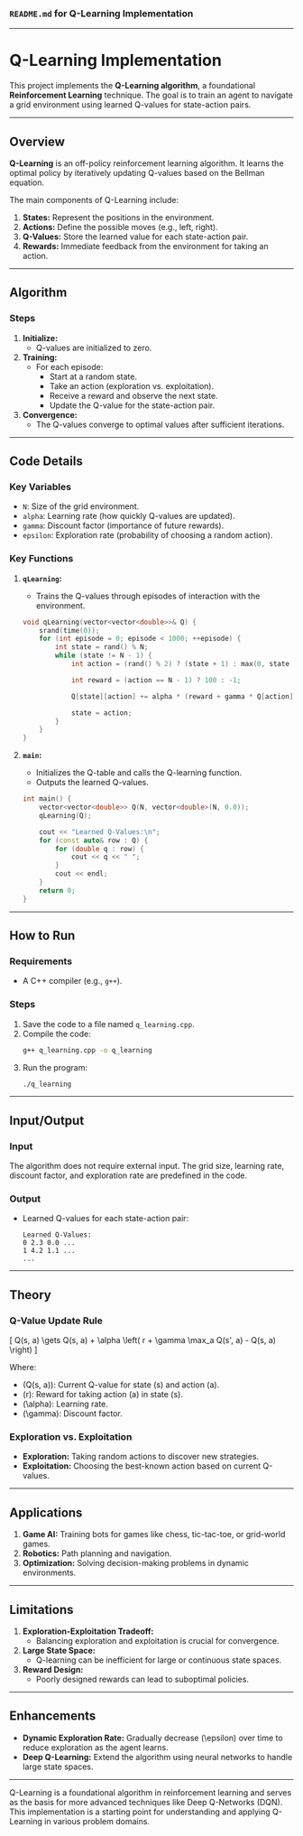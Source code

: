 ### `README.md` for Q-Learning Implementation

---

# **Q-Learning Implementation**

This project implements the **Q-Learning algorithm**, a foundational **Reinforcement Learning** technique. The goal is to train an agent to navigate a grid environment using learned Q-values for state-action pairs.

---

## **Overview**

**Q-Learning** is an off-policy reinforcement learning algorithm. It learns the optimal policy by iteratively updating Q-values based on the Bellman equation.

The main components of Q-Learning include:
1. **States:** Represent the positions in the environment.
2. **Actions:** Define the possible moves (e.g., left, right).
3. **Q-Values:** Store the learned value for each state-action pair.
4. **Rewards:** Immediate feedback from the environment for taking an action.

---

## **Algorithm**

### **Steps**
1. **Initialize:**
   - Q-values are initialized to zero.
2. **Training:**
   - For each episode:
     - Start at a random state.
     - Take an action (exploration vs. exploitation).
     - Receive a reward and observe the next state.
     - Update the Q-value for the state-action pair.
3. **Convergence:**
   - The Q-values converge to optimal values after sufficient iterations.

---

## **Code Details**

### **Key Variables**
- `N`: Size of the grid environment.
- `alpha`: Learning rate (how quickly Q-values are updated).
- `gamma`: Discount factor (importance of future rewards).
- `epsilon`: Exploration rate (probability of choosing a random action).

### **Key Functions**
1. **`qLearning`:**
   - Trains the Q-values through episodes of interaction with the environment.
   ```cpp
   void qLearning(vector<vector<double>>& Q) {
       srand(time(0));
       for (int episode = 0; episode < 1000; ++episode) {
           int state = rand() % N;
           while (state != N - 1) {
               int action = (rand() % 2) ? (state + 1) : max(0, state - 1);

               int reward = (action == N - 1) ? 100 : -1;

               Q[state][action] += alpha * (reward + gamma * Q[action][action] - Q[state][action]);

               state = action;
           }
       }
   }
   ```

2. **`main`:**
   - Initializes the Q-table and calls the Q-learning function.
   - Outputs the learned Q-values.
   ```cpp
   int main() {
       vector<vector<double>> Q(N, vector<double>(N, 0.0));
       qLearning(Q);

       cout << "Learned Q-Values:\n";
       for (const auto& row : Q) {
           for (double q : row) {
               cout << q << " ";
           }
           cout << endl;
       }
       return 0;
   }
   ```

---

## **How to Run**

### **Requirements**
- A C++ compiler (e.g., `g++`).

### **Steps**
1. Save the code to a file named `q_learning.cpp`.
2. Compile the code:
   ```bash
   g++ q_learning.cpp -o q_learning
   ```
3. Run the program:
   ```bash
   ./q_learning
   ```

---

## **Input/Output**

### **Input**
The algorithm does not require external input. The grid size, learning rate, discount factor, and exploration rate are predefined in the code.

### **Output**
- Learned Q-values for each state-action pair:
  ```plaintext
  Learned Q-Values:
  0 2.3 0.0 ...
  1 4.2 1.1 ...
  ...
  ```

---

## **Theory**

### **Q-Value Update Rule**
\[
Q(s, a) \gets Q(s, a) + \alpha \left( r + \gamma \max_a Q(s', a) - Q(s, a) \right)
\]

Where:
- \(Q(s, a)\): Current Q-value for state \(s\) and action \(a\).
- \(r\): Reward for taking action \(a\) in state \(s\).
- \(\alpha\): Learning rate.
- \(\gamma\): Discount factor.

### **Exploration vs. Exploitation**
- **Exploration:** Taking random actions to discover new strategies.
- **Exploitation:** Choosing the best-known action based on current Q-values.

---

## **Applications**
1. **Game AI:** Training bots for games like chess, tic-tac-toe, or grid-world games.
2. **Robotics:** Path planning and navigation.
3. **Optimization:** Solving decision-making problems in dynamic environments.

---

## **Limitations**
1. **Exploration-Exploitation Tradeoff:**
   - Balancing exploration and exploitation is crucial for convergence.
2. **Large State Space:**
   - Q-learning can be inefficient for large or continuous state spaces.
3. **Reward Design:**
   - Poorly designed rewards can lead to suboptimal policies.

---

## **Enhancements**
- **Dynamic Exploration Rate:**
  Gradually decrease \(\epsilon\) over time to reduce exploration as the agent learns.
- **Deep Q-Learning:**
  Extend the algorithm using neural networks to handle large state spaces.

---

Q-Learning is a foundational algorithm in reinforcement learning and serves as the basis for more advanced techniques like Deep Q-Networks (DQN). This implementation is a starting point for understanding and applying Q-Learning in various problem domains.